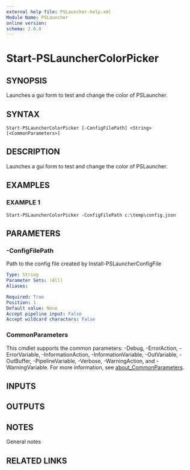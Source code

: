 ```yaml
---
external help file: PSLauncher-help.xml
Module Name: PSLauncher
online version:
schema: 2.0.0
---
```


# Start-PSLauncherColorPicker

## SYNOPSIS
Launches a gui form to test and change the color of PSLauncher.

## SYNTAX

```
Start-PSLauncherColorPicker [-ConfigFilePath] <String> [<CommonParameters>]
```

## DESCRIPTION
Launches a gui form to test and change the color of PSLauncher.

## EXAMPLES

### EXAMPLE 1
```
Start-PSLauncherColorPicker -ConfigFilePath c:\temp\config.json
```

## PARAMETERS

### -ConfigFilePath
Path to the config file created by Install-PSLauncherConfigFile

```yaml
Type: String
Parameter Sets: (All)
Aliases:

Required: True
Position: 1
Default value: None
Accept pipeline input: False
Accept wildcard characters: False
```

### CommonParameters
This cmdlet supports the common parameters: -Debug, -ErrorAction, -ErrorVariable, -InformationAction, -InformationVariable, -OutVariable, -OutBuffer, -PipelineVariable, -Verbose, -WarningAction, and -WarningVariable. For more information, see [about_CommonParameters](http://go.microsoft.com/fwlink/?LinkID=113216).

## INPUTS

## OUTPUTS

## NOTES
General notes

## RELATED LINKS
